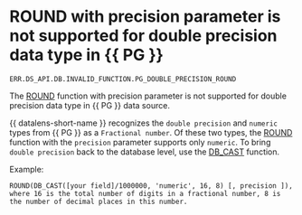 # ROUND with precision parameter is not supported for double precision data type in {{ PG }}

`ERR.DS_API.DB.INVALID_FUNCTION.PG_DOUBLE_PRECISION_ROUND`

The [ROUND](../../../datalens/function-ref/ROUND.md) function with precision parameter is not supported for double precision data type in {{ PG }} data source.

{{ datalens-short-name }} recognizes the `double precision` and `numeric` types from {{ PG }} as a `Fractional number`. Of these two types, the [ROUND](../../../datalens/function-ref/ROUND.md) function with the `precision` parameter supports only `numeric`.  To bring `double precision` back to the database level, use the [DB_CAST](../../../datalens/function-ref/DB_CAST.md) function.

Example:

```
ROUND(DB_CAST([your field]/1000000, 'numeric', 16, 8) [, precision ]), where 16 is the total number of digits in a fractional number, 8 is the number of decimal places in this number.
```
